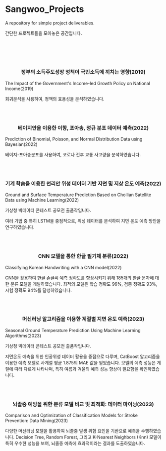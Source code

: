 # Sangwoo_Projects
A repository for simple project deliverables.

간단한 프로젝트들을 모아놓은 공간입니다.

<br></br>
---

 ###  <div align='center'>정부의 소득주도성장 정책이 국민소득에 끼치는 영향(2019) </div>
The Impact of the Government's Income-led Growth Policy on National Income(2019)

회귀분석을 사용하여, 정책의 효용성을 분석하였습니다.

<br></br>
### <div align='center'>베이지안을 이용한 이항, 포아송, 정규 분포 데이터 예측(2022) </div>
Prediction of Binomial, Poisson, and Normal Distribution Data using Bayesian(2022)

베이지-포아송분포를 사용하여, 코로나 전후 교통 사고량을 분석하였습니다.

<br></br>
### <div align='center'> 기계 학습을 이용한 천리안 위성 데이터 기반 지면 및 지상 온도 예측(2022) </div>
Ground and Surface Temperature Prediction Based on Chollian Satellite Data using Machine Learning(2022)

기상청 빅데이터 콘테스트 공모전 출품작입니다.

여러 기법 중 특히 LSTM을 중점적으로, 위성 데이터를 분석하여 지면 온도 예측 방안을 연구하였습니다.

<br></br>
### <div align='center'> CNN 모델을 통한 한글 필기체 분류(2022) </div>
Classifying Korean Handwriting with a CNN model(2022)

CNN을 활용하여 한글 손글씨 예측 정확도를 향상시키기 위해 185개의 한글 문자에 대한 분류 모델을 개발하였습니다. 
최적의 모델은 학습 정확도 96%, 검증 정확도 93%, 시험 정확도 94%를 달성하였습니다.

<br></br>
### <div align='center'> 머신러닝 알고리즘을 이용한 계절별 지면 온도 예측(2023) </div>
Seasonal Ground Temperature Prediction Using Machine Learning Algorithms(2023)

기상청 빅데이터 콘테스트 공모전 출품작입니다.

지면온도 예측을 위한 인공위성 데이터 활용을 중점으로 다루며, CatBoost 알고리즘을 이용한 예측 모델로 사계절 평균 1.875의 MAE 값을 얻었습니다.
모델의 예측 성능은 계절에 따라 다르게 나타나며, 특히 여름과 겨울의 예측 성능 향상이 필요함을 확인하였습니다.

<br></br>
### <div align='center'> 뇌졸중 예방을 위한 분류 모델 비교 및 최적화: 데이터 마이닝(2023) </div>
Comparison and Optimization of Classification Models for Stroke Prevention: Data Mining(2023)

다양한 머신러닝 모델을 활용하여 뇌졸중 발생 위험 요인을 기반으로 예측을 수행하였습니다. Decision Tree, Random Forest, 그리고 K-Nearest Neighbors (Knn) 모델이 특히 우수한 성능을 보여, 뇌졸중 예측에 효과적이라는 결과를 도출하였습니다.
